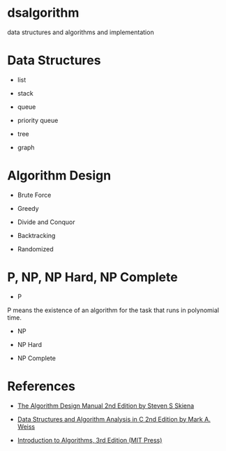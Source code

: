 # dsalgorithm
data structures and algorithms and implementation

# Data Structures

* list

* stack 

* queue

* priority queue

* tree

* graph

# Algorithm Design

* Brute Force

* Greedy

* Divide and Conquor

* Backtracking

* Randomized

# P, NP, NP Hard, NP Complete

* P

P means the existence of an algorithm for the task that runs in polynomial time.

* NP

* NP Hard

* NP Complete

# References

* [The Algorithm Design Manual 2nd Edition by Steven S Skiena](http://www.amazon.com/Algorithm-Design-Manual-Steven-Skiena/dp/1848000693/ref=sr_1_1?s=books&ie=UTF8&qid=1460283355&sr=1-1&keywords=the+algorithm+design+manual)

* [Data Structures and Algorithm Analysis in C 2nd Edition by Mark A. Weiss ](http://www.amazon.com/Data-Structures-Algorithm-Analysis-2nd/dp/0201498405/ref=sr_1_sc_1?s=books&ie=UTF8&qid=1460283476&sr=1-1-spell&keywords=datastructures+and+algorithms+analysis+in+c)

* [Introduction to Algorithms, 3rd Edition (MIT Press)](http://www.amazon.com/Introduction-Algorithms-3rd-MIT-Press/dp/0262033844/ref=sr_1_1?s=books&ie=UTF8&qid=1460283565&sr=1-1&keywords=introduction+to+algorithms)
